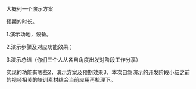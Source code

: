 大概列一个演示方案

预期的时长。

1.演示场地，设备。

2.演示步骤及对应功能效果；

3.演示总结（你们三个人从各自角度出发对阶段工作分享）

实现的功能有哪些2，演示方案及预期效果3，本次自驾演示的开发阶段小结之前的视频相关的培训素材结合当前应用再梳理下。